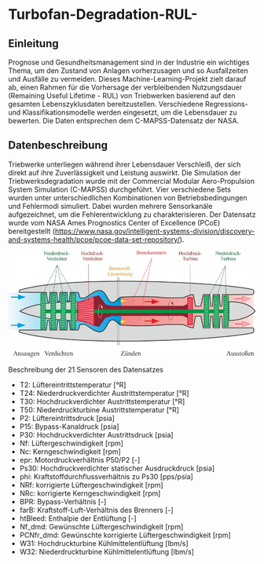 # Turbofan-Degradation-RUL-

## Einleitung
Prognose und Gesundheitsmanagement sind in der Industrie ein wichtiges Thema, um den Zustand von Anlagen vorherzusagen und so Ausfallzeiten und Ausfälle zu vermeiden. Dieses Machine-Learning-Projekt zielt darauf ab, einen Rahmen für die Vorhersage der verbleibenden Nutzungsdauer (Remaining Useful Lifetime - RUL) von Triebwerken basierend auf den gesamten Lebenszyklusdaten bereitzustellen. Verschiedene Regressions- und Klassifikationsmodelle werden eingesetzt, um die Lebensdauer zu bewerten. Die Daten entsprechen dem C-MAPSS-Datensatz der NASA.

## Datenbeschreibung
Triebwerke unterliegen während ihrer Lebensdauer Verschleiß, der sich direkt auf ihre Zuverlässigkeit und Leistung auswirkt. Die Simulation der Triebwerksdegradation wurde mit der Commercial Modular Aero-Propulsion System Simulation (C-MAPSS) durchgeführt. Vier verschiedene Sets wurden unter unterschiedlichen Kombinationen von Betriebsbedingungen und Fehlermodi simuliert. Dabei wurden mehrere Sensorkanäle aufgezeichnet, um die Fehlerentwicklung zu charakterisieren. Der Datensatz wurde vom NASA Ames Prognostics Center of Excellence (PCoE) bereitgestellt (https://www.nasa.gov/intelligent-systems-division/discovery-and-systems-health/pcoe/pcoe-data-set-repository/).

![Beispiel eines Strahltriebwerks](/assets/images/strahltriebwerk.jpg)


Beschreibung der 21 Sensoren des Datensatzes
- T2:        Lüftereintrittstemperatur           [°R]
- T24:  Niederdruckverdichter Austrittstemperatur [°R]
- T30:  Hochdruckverdichter Austrittstemperatur [°R]
- T50:  Niederdruckturbine Austrittstemperatur [°R]
- P2:  Lüftereintrittsdruck [psia]
- P15:  Bypass-Kanaldruck [psia]
- P30:  Hochdruckverdichter Austrittsdruck [psia]
- Nf:  Lüftergeschwindigkeit [rpm]
- Nc:  Kerngeschwindigkeit [rpm]
- epr: Motordruckverhältnis P50/P2 [-]
- Ps30: Hochdruckverdichter statischer Ausdruckdruck [psia]
- phi: Kraftstoffdurchflussverhältnis zu Ps30 [pps/psia]
- NRf: korrigierte Lüftergeschwindigkeit [rpm]
- NRc: korrigierte Kerngeschwindigkeit [rpm]
- BPR: Bypass-Verhältnis [-]
- farB: Kraftstoff-Luft-Verhältnis des Brenners [-]
- htBleed: Enthalpie der Entlüftung [-]
- Nf_dmd: Gewünschte Lüftergeschwindigkeit [rpm]
- PCNfr_dmd: Gewünschte korrigierte Lüftergeschwindigkeit [rpm]
- W31: Hochdruckturbine Kühlmittelentlüftung [lbm/s]
- W32: Niederdruckturbine Kühlmittelentlüftung [lbm/s]
